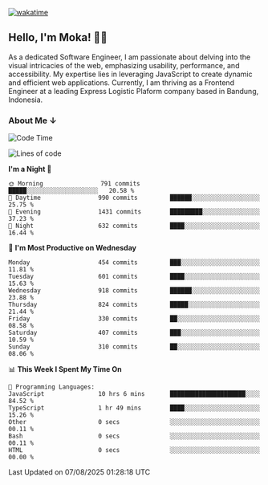 [![wakatime](https://wakatime.com/badge/user/af9abd23-dba3-4dbe-973c-b045a9417a55.svg?style=social)](https://wakatime.com/@af9abd23-dba3-4dbe-973c-b045a9417a55)
## Hello, I'm Moka! 👋🏼


As a dedicated Software Engineer, I am passionate about delving into the visual intricacies of the web, emphasizing usability, performance, and accessibility. My expertise lies in leveraging JavaScript to create dynamic and efficient web applications. Currently, I am thriving as a Frontend Engineer at a leading Express Logistic Plaform company based in Bandung, Indonesia.

### About Me ↓

<!--START_SECTION:waka-->
![Code Time](http://img.shields.io/badge/Code%20Time-12%2C442%20hrs%2033%20mins-blue)

![Lines of code](https://img.shields.io/badge/From%20Hello%20World%20I%27ve%20Written-9.6%20million%20lines%20of%20code-blue)

**I'm a Night 🦉** 

```text
🌞 Morning                791 commits         █████░░░░░░░░░░░░░░░░░░░░   20.58 % 
🌆 Daytime                990 commits         ██████░░░░░░░░░░░░░░░░░░░   25.75 % 
🌃 Evening                1431 commits        █████████░░░░░░░░░░░░░░░░   37.23 % 
🌙 Night                  632 commits         ████░░░░░░░░░░░░░░░░░░░░░   16.44 % 
```
📅 **I'm Most Productive on Wednesday** 

```text
Monday                   454 commits         ███░░░░░░░░░░░░░░░░░░░░░░   11.81 % 
Tuesday                  601 commits         ████░░░░░░░░░░░░░░░░░░░░░   15.63 % 
Wednesday                918 commits         ██████░░░░░░░░░░░░░░░░░░░   23.88 % 
Thursday                 824 commits         █████░░░░░░░░░░░░░░░░░░░░   21.44 % 
Friday                   330 commits         ██░░░░░░░░░░░░░░░░░░░░░░░   08.58 % 
Saturday                 407 commits         ███░░░░░░░░░░░░░░░░░░░░░░   10.59 % 
Sunday                   310 commits         ██░░░░░░░░░░░░░░░░░░░░░░░   08.06 % 
```


📊 **This Week I Spent My Time On** 

```text
💬 Programming Languages: 
JavaScript               10 hrs 6 mins       █████████████████████░░░░   84.52 % 
TypeScript               1 hr 49 mins        ████░░░░░░░░░░░░░░░░░░░░░   15.26 % 
Other                    0 secs              ░░░░░░░░░░░░░░░░░░░░░░░░░   00.11 % 
Bash                     0 secs              ░░░░░░░░░░░░░░░░░░░░░░░░░   00.11 % 
HTML                     0 secs              ░░░░░░░░░░░░░░░░░░░░░░░░░   00.00 % 
```


 Last Updated on 07/08/2025 01:28:18 UTC
<!--END_SECTION:waka-->
